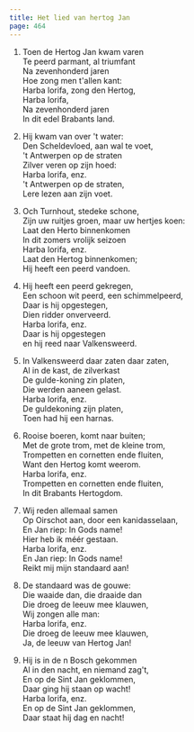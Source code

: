 ```yaml
---
title: Het lied van hertog Jan
page: 464
---  
```



1. Toen de Hertog Jan kwam varen  
Te peerd parmant, al triumfant  
Na zevenhonderd jaren  
Hoe zong men t'allen kant:  
Harba lorifa, zong den Hertog,  
Harba lorifa,  
Na zevenhonderd jaren  
In dit edel Brabants land.  


2. Hij kwam van over 't water:  
Den Scheldevloed, aan wal te voet,  
't Antwerpen op de straten  
Zilver veren op zijn hoed:  
Harba lorifa, enz.  
't Antwerpen op de straten,  
Lere lezen aan zijn voet.  


3. Och Turnhout, stedeke schone,  
Zijn uw ruitjes groen, maar uw hertjes koen:  
Laat den Herto binnenkomen  
In dit zomers vrolijk seizoen  
Harba lorifa, enz.  
Laat den Hertog binnenkomen;  
Hij heeft een peerd vandoen.  


4. Hij heeft een peerd gekregen,  
Een schoon wit peerd, een schimmelpeerd,  
Daar is hij opgestegen,  
Dien ridder onverveerd.  
Harba lorifa, enz.  
Daar is hij opgestegen  
en hij reed naar Valkensweerd.  


5. In Valkensweerd daar zaten daar zaten,  
Al in de kast, de zilverkast  
De gulde-koning zin platen,  
Die werden aaneen gelast.  
Harba lorifa, enz.  
De guldekoning zijn platen,  
Toen had hij een harnas.  


6. Rooise boeren, komt naar buiten;  
Met de grote trom, met de kleine trom,  
Trompetten en cornetten ende fluiten,  
Want den Hertog komt weerom.  
Harba lorifa, enz.  
Trompetten en cornetten ende fluiten,  
In dit Brabants Hertogdom.  


7. Wij reden allemaal samen  
Op Oirschot aan, door een kanidasselaan,  
En Jan riep: In Gods name!  
Hier heb ik méér gestaan.  
Harba lorifa, enz.  
En Jan riep: In Gods name!  
Reikt mij mijn standaard aan!  


8. De standaard was de gouwe:  
Die waaide dan, die draaide dan  
Die droeg de leeuw mee klauwen,  
Wij zongen alle man:  
Harba lorifa, enz.  
Die droeg de leeuw mee klauwen,  
Ja, de leeuw van Hertog Jan!  


9. Hij is in de n Bosch gekommen  
Al in den nacht, en niemand zag't,  
En op de Sint Jan geklommen,  
Daar ging hij staan op wacht!  
Harba lorifa, enz.  
En op de Sint Jan geklommen,  
Daar staat hij dag en nacht!  